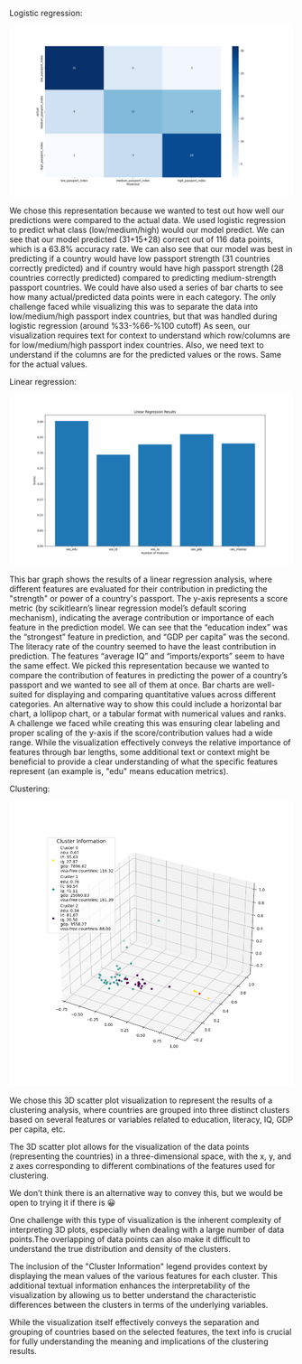 Logistic regression: 

![Confusion matrix showing recall of the logistic regression model](./Figure_5.png)

We chose this representation because we wanted to test out how well our predictions were compared to the actual data. We used logistic regression to predict what class (low/medium/high) would our model predict. We can see that our model predicted (31+15+28) correct out of 116 data points, which is a 63.8% accuracy rate. We can also see that our model was best in predicting if a country would have low passport strength (31 countries correctly predicted) and if country would have high passport strength (28 countries correctly predicted) compared to predicting medium-strength passport countries.
We could have also used a series of bar charts to see how many actual/predicted data points were in each category.
The only challenge faced while visualizing this was to separate the data into low/medium/high passport index countries, but that was handled during logistic regression (around %33-%66-%100 cutoff)
As seen, our visualization requires text for context to understand which row/columns are for low/medium/high passport index countries. Also, we need text to understand if the columns are for the predicted values or the rows. Same for the actual values.

Linear regression: 

![Bar chart showing average contribution of each feature](./Figure_4.png)

This bar graph shows the results of a linear regression analysis, where different features are evaluated for their contribution in predicting the "strength" or power of a country's passport. The y-axis represents a score metric (by scikitlearn’s linear regression model’s default scoring mechanism), indicating the average contribution or importance of each feature in the prediction model. We can see that the “education index” was the “strongest” feature in prediction, and “GDP per capita” was the second. The literacy rate of the country seemed to have the least contribution in prediction. The features “average IQ” and “imports/exports” seem to have the same effect.
We picked this representation because we wanted to compare the contribution of features in predicting the power of a country’s passport and we wanted to see all of them at once. Bar charts are well-suited for displaying and comparing quantitative values across different categories. An alternative way to show this could include a horizontal bar chart, a lollipop chart, or a tabular format with numerical values and ranks. 
A challenge we faced while creating this was ensuring clear labeling and proper scaling of the y-axis if the score/contribution values had a wide range.
While the visualization effectively conveys the relative importance of features through bar lengths, some additional text or context might be beneficial to provide a clear understanding of what the specific features represent (an example is, "edu" means education metrics). 

Clustering: 

![Clusters and centroid information](./Figure_8.png)

We chose this 3D scatter plot visualization to represent the results of a clustering analysis, where countries are grouped into three distinct clusters based on several features or variables related to education, literacy, IQ, GDP per capita, etc.

The 3D scatter plot allows for the visualization of the data points (representing the countries) in a three-dimensional space, with the x, y, and z axes corresponding to different combinations of the features used for clustering.

We don’t think there is an alternative way to convey this, but we would be open to trying it if there is 😀

One challenge with this type of visualization is the inherent complexity of interpreting 3D plots, especially when dealing with a large number of data points.The overlapping of data points can also make it difficult to understand the true distribution and density of the clusters. 

The inclusion of the "Cluster Information" legend provides context by displaying the mean values of the various features for each cluster. This additional textual information enhances the interpretability of the visualization by allowing us to better understand the characteristic differences between the clusters in terms of the underlying variables.

While the visualization itself effectively conveys the separation and grouping of countries based on the selected features, the text info is crucial for fully understanding the meaning and implications of the clustering results.

